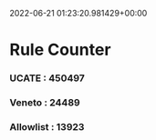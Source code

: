 2022-06-21 01:23:20.981429+00:00
# Rule Counter 
 ### UCATE : 450497

 ### Veneto : 24489

 ### Allowlist : 13923